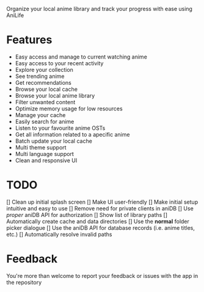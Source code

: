 Organize your local anime library and track your progress with ease using AniLife
# Features
 - Easy access and manage to current watching anime
 - Easy access to your recent activity
 - Explore your collection
 - See trending anime
 - Get recommendations
 - Browse your local cache
 - Browse your local anime library
 - Filter unwanted content
 - Optimize memory usage for low resources
 - Manage your cache
 - Easily search for anime
 - Listen to your favourite anime OSTs
 - Get all information related to a apecific anime
 - Batch update your local cache
 - Multi theme support
 - Multi language support
 - Clean and responsive UI
# TODO
[] Clean up initial splash screen
[] Make UI user-friendly
[] Make initial setup intuitive and easy to use
[] Remove need for private clients in aniDB
[] Use _proper_ aniDB API for authorization
[] Show list of library paths
[] Automatically create cache and data directories
[] Use the __normal__ folder picker dialogue
[] Use the aniDB API for database records (i.e. anime titles, etc.)
[] Automatically resolve invalid paths
# Feedback
You're more than welcome to report your feedback or issues with the app in the repository

